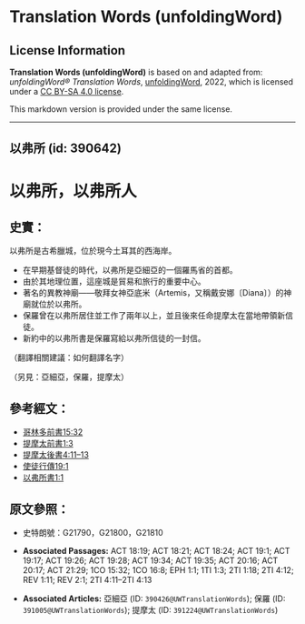 # Translation Words (unfoldingWord)

## License Information

**Translation Words (unfoldingWord)** is based on and adapted from: _unfoldingWord® Translation Words_, [unfoldingWord](https://unfoldingword.org/utw), 2022, which is licensed under a [CC BY-SA 4.0 license](https://creativecommons.org/licenses/by-sa/4.0/legalcode.en).

This markdown version is provided under the same license.



--------------------------------

## 以弗所 (id: 390642)

以弗所，以弗所人
========

史實：
---

以弗所是古希臘城，位於現今土耳其的西海岸。

* 在早期基督徒的時代，以弗所是亞細亞的一個羅馬省的首都。
* 由於其地理位置，這座城是貿易和旅行的重要中心。
* 著名的異教神廟——敬拜女神亞底米（Artemis，又稱戴安娜〔Diana〕）的神廟就位於以弗所。
* 保羅曾在以弗所居住並工作了兩年以上，並且後來任命提摩太在當地帶領新信徒。
* 新約中的以弗所書是保羅寫給以弗所信徒的一封信。

（翻譯相關建議：如何翻譯名字）

（另見：亞細亞，保羅，提摩太）

參考經文：
-----

* [哥林多前書15:32](https://ref.ly/1Cor15:32)
* [提摩太前書1:3](https://ref.ly/1Tim1:3)
* [提摩太後書4:11–13](https://ref.ly/2Tim4:11-2Tim4:13)
* [使徒行傳19:1](https://ref.ly/Acts19:1)
* [以弗所書1:1](https://ref.ly/Eph1:1)

原文參照：
-----

* 史特朗號：G21790，G21800，G21810

* **Associated Passages:** ACT 18:19; ACT 18:21; ACT 18:24; ACT 19:1; ACT 19:17; ACT 19:26; ACT 19:28; ACT 19:34; ACT 19:35; ACT 20:16; ACT 20:17; ACT 21:29; 1CO 15:32; 1CO 16:8; EPH 1:1; 1TI 1:3; 2TI 1:18; 2TI 4:12; REV 1:11; REV 2:1; 2TI 4:11–2TI 4:13
* **Associated Articles:** 亞細亞 (ID: `390426@UWTranslationWords`); 保羅 (ID: `391005@UWTranslationWords`); 提摩太 (ID: `391224@UWTranslationWords`)


